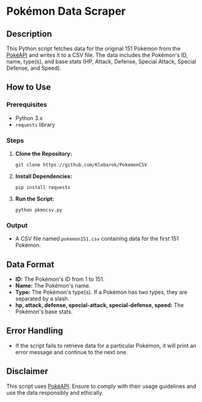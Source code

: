 # Pokémon Data Scraper

## Description

This Python script fetches data for the original 151 Pokémon from the [PokéAPI](https://pokeapi.co/) and writes it to a CSV file. The data includes the Pokémon's ID, name, type(s), and base stats (HP, Attack, Defense, Special Attack, Special Defense, and Speed).

## How to Use

### Prerequisites

- Python 3.x
- `requests` library

### Steps

1. **Clone the Repository:**
    ```shell
    git clone https://github.com/Klobarok/PokemonCSV
    ```

2. **Install Dependencies:**
    ```shell
    pip install requests
    ```
3. **Run the Script:**
    ```shell
    python pkmncsv.py
    ```

### Output

- A CSV file named `pokemon151.csv` containing data for the first 151 Pokémon.

## Data Format

- **ID:** The Pokémon's ID from 1 to 151.
- **Name:** The Pokémon's name.
- **Type:** The Pokémon's type(s). If a Pokémon has two types, they are separated by a slash.
- **hp, attack, defense, special-attack, special-defense, speed:** The Pokémon's base stats.

## Error Handling

- If the script fails to retrieve data for a particular Pokémon, it will print an error message and continue to the next one.

## Disclaimer

This script uses [PokéAPI](https://pokeapi.co/). Ensure to comply with their usage guidelines and use the data responsibly and ethically.
